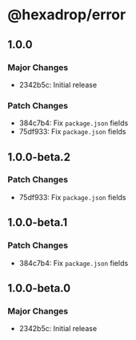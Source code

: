 # @hexadrop/error

## 1.0.0

### Major Changes

- 2342b5c: Initial release

### Patch Changes

- 384c7b4: Fix `package.json` fields
- 75df933: Fix `package.json` fields

## 1.0.0-beta.2

### Patch Changes

- 75df933: Fix `package.json` fields

## 1.0.0-beta.1

### Patch Changes

- 384c7b4: Fix `package.json` fields

## 1.0.0-beta.0

### Major Changes

- 2342b5c: Initial release
